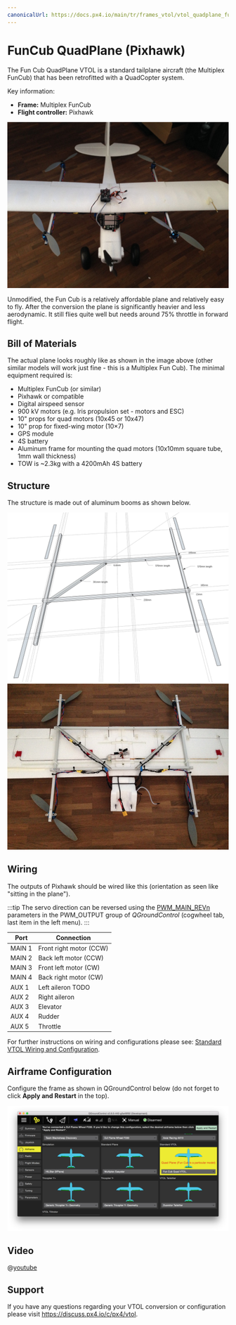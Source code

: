 ```yaml
---
canonicalUrl: https://docs.px4.io/main/tr/frames_vtol/vtol_quadplane_fun_cub_vtol_pixhawk
---
```


# FunCub QuadPlane (Pixhawk)

The Fun Cub QuadPlane VTOL is a standard tailplane aircraft (the Multiplex FunCub) that has been retrofitted with a QuadCopter system.

Key information:

- **Frame:** Multiplex FunCub
- **Flight controller:** Pixhawk

![Fun Cub VTOL](../../assets/airframes/vtol/funcub_pixhawk/fun_cub_vtol_complete.jpg)

Unmodified, the Fun Cub is a relatively affordable plane and relatively easy to fly. After the conversion the plane is significantly heavier and less aerodynamic. It still flies quite well but needs around 75% throttle in forward flight.

## Bill of Materials

The actual plane looks roughly like as shown in the image above (other similar models will work just fine - this is a Multiplex Fun Cub). The minimal equipment required is:

- Multiplex FunCub (or similar)
- Pixhawk or compatible
- Digital airspeed sensor
- 900 kV motors (e.g. Iris propulsion set - motors and ESC)
- 10" props for quad motors (10x45 or 10x47)
- 10" prop for fixed-wing motor (10×7)
- GPS module
- 4S battery
- Aluminum frame for mounting the quad motors (10x10mm square tube, 1mm wall thickness)
- TOW is ~2.3kg with a 4200mAh 4S battery

## Structure

The structure is made out of aluminum booms as shown below.

![quad_frame](../../assets/airframes/vtol/funcub_pixhawk/fun_cub_aluminium_frame_for_vtol.jpg) ![Fun Cub -frame for vtol mounted](../../assets/airframes/vtol/funcub_pixhawk/fun_cub_aluminium_frame_for_vtol_mounted.jpg)

## Wiring

The outputs of Pixhawk should be wired like this (orientation as seen like "sitting in the plane").

:::tip
The servo direction can be reversed using the [PWM_MAIN_REVn](../advanced_config/parameter_reference.md#PWM_MAIN_REV1) parameters in the PWM_OUTPUT group of *QGroundControl* (cogwheel tab, last item in the left menu).
:::

| Port   | Connection              |
| ------ | ----------------------- |
| MAIN 1 | Front right motor (CCW) |
| MAIN 2 | Back left motor (CCW)   |
| MAIN 3 | Front left motor (CW)   |
| MAIN 4 | Back right motor (CW)   |
| AUX 1  | Left aileron TODO       |
| AUX 2  | Right aileron           |
| AUX 3  | Elevator                |
| AUX 4  | Rudder                  |
| AUX 5  | Throttle                |

For further instructions on wiring and configurations please see: [Standard VTOL Wiring and Configuration](../config_vtol/vtol_quad_configuration.md). <!-- replace with Pixhawk Wiring Quickstart -->

## Airframe Configuration

Configure the frame as shown in QGroundControl below (do not forget to click **Apply and Restart** in the top).

![QCG - Select Fun Cub Quad firmware](../../assets/airframes/vtol/funcub_pixhawk/qgc_firmware_standard_vtol_fun_cub_quad.png)

## Video

@[youtube](https://youtu.be/4K8yaa6A0ks)

## Support

If you have any questions regarding your VTOL conversion or configuration please visit <https://discuss.px4.io/c/px4/vtol>.